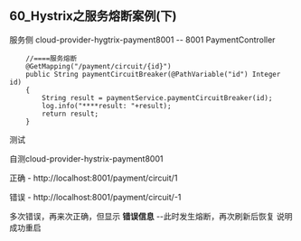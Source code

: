 ## 60_Hystrix之服务熔断案例(下)

服务侧  cloud-provider-hygtrix-payment8001  -- 8001 PaymentController

```
    //====服务熔断
    @GetMapping("/payment/circuit/{id}")
    public String paymentCircuitBreaker(@PathVariable("id") Integer id)
    {
        String result = paymentService.paymentCircuitBreaker(id);
        log.info("****result: "+result);
        return result;
    }
```

测试

自测cloud-provider-hystrix-payment8001

正确 - http://localhost:8001/payment/circuit/1

错误 - http://localhost:8001/payment/circuit/-1

多次错误，再来次正确，但显示 **错误信息** --此时发生熔断，再次刷新后恢复 说明成功重启


